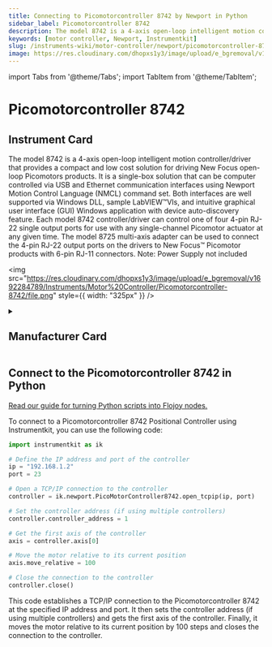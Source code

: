 ```yaml
---
title: Connecting to Picomotorcontroller 8742 by Newport in Python
sidebar_label: Picomotorcontroller 8742
description: The model 8742 is a 4-axis open-loop intelligent motion controller/driver that provides a compact and low cost solution for driving New Focus open-loop Picomotors products. It is a single-box solution that can be computer controlled via USB and Ethernet communication interfaces using Newport Motion Control Language (NMCL) command set. Both interfaces are well supported via Windows DLL, sample LabVIEW™VIs, and intuitive graphical user interface (GUI) Windows application with device auto-discovery feature. Each model 8742 controller/driver can control one of four 4-pin RJ-22 single output ports for use with any single-channel Picomotor actuator at any given time. The model 8725 multi-axis adapter can be used to connect the 4-pin RJ-22 output ports on the drivers to New Focus™ Picomotor products with 6-pin RJ-11 connectors. Note-> Power Supply not included
keywords: [motor controller, Newport, Instrumentkit]
slug: /instruments-wiki/motor-controller/newport/picomotorcontroller-8742
image: https://res.cloudinary.com/dhopxs1y3/image/upload/e_bgremoval/v1692284789/Instruments/Motor%20Controller/Picomotorcontroller-8742/file.png
---
```


import Tabs from '@theme/Tabs';
import TabItem from '@theme/TabItem';

# Picomotorcontroller 8742

## Instrument Card

<div className="flex">

<div>

The model 8742 is a 4-axis open-loop intelligent motion controller/driver that provides a compact and low cost solution for driving New Focus open-loop Picomotors products. It is a single-box solution that can be computer controlled via USB and Ethernet communication interfaces using Newport Motion Control Language (NMCL) command set. Both interfaces are well supported via Windows DLL, sample LabVIEW™VIs, and intuitive graphical user interface (GUI) Windows application with device auto-discovery feature. Each model 8742 controller/driver can control one of four 4-pin RJ-22 single output ports for use with any single-channel Picomotor actuator at any given time. The model 8725 multi-axis adapter can be used to connect the 4-pin RJ-22 output ports on the drivers to New Focus™ Picomotor products with 6-pin RJ-11 connectors. Note: Power Supply not included

</div>

<img src="https://res.cloudinary.com/dhopxs1y3/image/upload/e_bgremoval/v1692284789/Instruments/Motor%20Controller/Picomotorcontroller-8742/file.png" style={{ width: "325px" }} />

</div>

<details>
<summary><h2>Manufacturer Card</h2></summary>

<img src="https://res.cloudinary.com/dhopxs1y3/image/upload/e_bgremoval/v1692125992/Instruments/Vendor%20Logos/Newport.png" style={{ width: "100%", height: "150px",objectFit: "cover" }} />

Newport provides a wide range of photonics technology and products designed to enhance the capabilities and productivity of our customers' applications. <a href="https://www.newport.com/">Website</a>.

<ul>
  <li>Headquarters: Irvine, California, United States</li>
  <li>Yearly Revenue (millions, USD): 3500.0</li>
</ul>
</details>

## Connect to the Picomotorcontroller 8742 in Python

[Read our guide for turning Python scripts into Flojoy nodes.](https://docs.flojoy.ai/custom-nodes/creating-custom-node/)


<Tabs>
<TabItem value="Instrumentkit" label="Instrumentkit">

To connect to a Picomotorcontroller 8742 Positional Controller using Instrumentkit, you can use the following code:

```python
import instrumentkit as ik

# Define the IP address and port of the controller
ip = "192.168.1.2"
port = 23

# Open a TCP/IP connection to the controller
controller = ik.newport.PicoMotorController8742.open_tcpip(ip, port)

# Set the controller address (if using multiple controllers)
controller.controller_address = 1

# Get the first axis of the controller
axis = controller.axis[0]

# Move the motor relative to its current position
axis.move_relative = 100

# Close the connection to the controller
controller.close()
```

This code establishes a TCP/IP connection to the Picomotorcontroller 8742 at the specified IP address and port. It then sets the controller address (if using multiple controllers) and gets the first axis of the controller. Finally, it moves the motor relative to its current position by 100 steps and closes the connection to the controller.

</TabItem>
</Tabs>